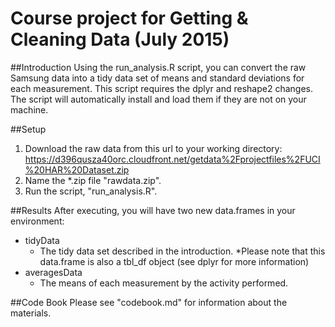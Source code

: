 # Course project for Getting &amp; Cleaning Data (July 2015)

##Introduction
Using the run_analysis.R script, you can convert the raw Samsung data into a tidy data set of means and standard deviations for each measurement.
This script requires the dplyr and reshape2 changes. The script will automatically install and load them if they are not on your machine.

##Setup
1. Download the raw data from this url to your working directory: https://d396qusza40orc.cloudfront.net/getdata%2Fprojectfiles%2FUCI%20HAR%20Dataset.zip
2. Name the *.zip file "rawdata.zip".
3. Run the script, "run_analysis.R".

##Results
After executing, you will have two new data.frames in your environment:
* tidyData
	* The tidy data set described in the introduction.
	*Please note that this data.frame is also a tbl_df object (see dplyr for more information)
* averagesData
	* The means of each measurement by the activity performed.

##Code Book
Please see "codebook.md" for information about the materials.
